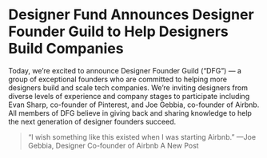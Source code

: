 # Designer Fund Announces Designer Founder Guild to Help Designers Build Companies

Today, we’re excited to announce Designer Founder Guild (“DFG”) — a group of exceptional founders who are committed to helping more designers build and scale tech companies. We’re inviting designers from diverse levels of experience and company stages to participate including Evan Sharp, co-founder of Pinterest, and Joe Gebbia, co-founder of Airbnb. All members of DFG believe in giving back and sharing knowledge to help the next generation of designer founders succeed.

> “I wish something like this existed when I was starting Airbnb.”
—Joe Gebbia, Designer Co-founder of Airbnb A New Post
